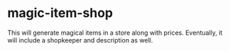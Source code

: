 # magic-item-shop
This will generate magical items in a store along with prices. Eventually, it will include a shopkeeper and description as well.
